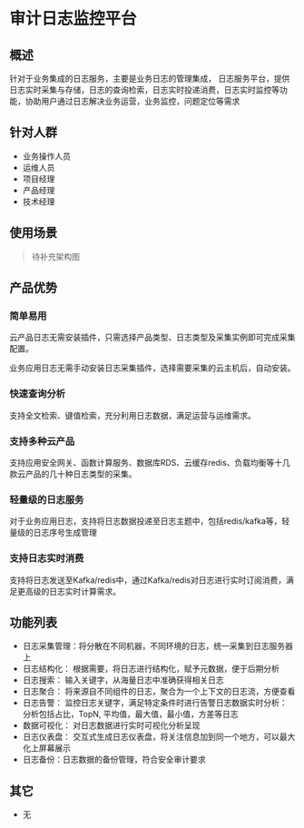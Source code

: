 # 审计日志监控平台
 
## 概述 

针对于业务集成的日志服务，主要是业务日志的管理集成，
日志服务平台，提供日志实时采集与存储，日志的查询检索，日志实时投递消费，日志实时监控等功能，协助用户通过日志解决业务运营，业务监控，问题定位等需求

## 针对人群

- 业务操作人员
- 运维人员
- 项目经理
- 产品经理
- 技术经理

## 使用场景

> 待补充架构图

## 产品优势

### 简单易用
云产品日志无需安装插件，只需选择产品类型、日志类型及采集实例即可完成采集配置。

业务应用日志无需手动安装日志采集插件，选择需要采集的云主机后，自动安装。

### 快速查询分析
支持全文检索、键值检索，充分利用日志数据，满足运营与运维需求。

### 支持多种云产品
支持应用安全网关、函数计算服务、数据库RDS、云缓存redis、负载均衡等十几款云产品的几十种日志类型的采集。

### 轻量级的日志服务
对于业务应用日志，支持将日志数据投递至日志主题中，包括redis/kafka等，轻量级的日志序号生成管理

### 支持日志实时消费
支持将日志发送至Kafka/redis中，通过Kafka/redis对日志进行实时订阅消费，满足更高级的日志实时计算需求。

## 功能列表

- 日志采集管理：将分散在不同机器，不同环境的日志，统一采集到日志服务器上
- 日志结构化： 根据需要，将日志进行结构化，赋予元数据，便于后期分析
- 日志搜索： 输入关键字，从海量日志中准确获得相关日志
- 日志聚合： 将来源自不同组件的日志，聚合为一个上下文的日志流，方便查看
- 日志告警： 监控日志关键字，满足特定条件时进行告警日志数据实时分析： 分析包括占比，TopN, 平均值，最大值，最小值，方差等日志
- 数据可视化： 对日志数据进行实时可视化分析呈现
- 日志仪表盘： 交互式生成日志仪表盘，将关注信息加到同一个地方，可以最大化上屏幕展示
- 日志备份：日志数据的备份管理，符合安全审计要求 
 

## 其它

- 无
